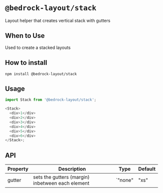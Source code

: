 # `@bedrock-layout/stack`

Layout helper that creates vertical stack with gutters

## When to Use

Used to create a stacked layouts

## How to install

`npm install @bedrock-layout/stack`

## Usage

```javascript
import Stack from '@bedrock-layout/stack';

<Stack>
  <div>1</div>
  <div>2</div>
  <div>3</div>
  <div>4</div>
  <div>5</div>
  <div>6</div>
</Stack>;
```

## API

| Property | Description                                      | Type                                                       | Default |
| -------- | ------------------------------------------------ | ---------------------------------------------------------- | ------- |
| gutter   | sets the gutters (margin) inbetween each element | `"none" | "xs" | "sm" | "md" | "lg" | "lg" | "xl" | "xxl"` | `lg`    |
